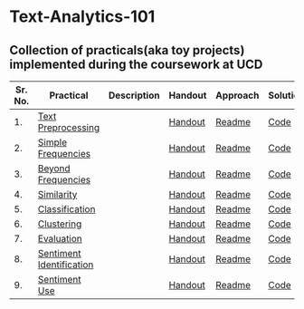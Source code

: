 # Text-Analytics-101

## Collection of practicals(aka toy projects) implemented during the coursework at UCD

| Sr. No. | Practical | Description | Handout | Approach | Solution |
| --- | --- | --- | --- | --- | --- |
| 1. | [Text Preprocessing](/1.week1_textPreprocessing)| | [Handout](/1.week1_textPreprocessing/handout.pdf)  | [Readme](/1.week1_textPreprocessing/Readme.md) | [Code](/1.week1_textPreprocessing/code/practical.ipynb) |
| 2. | [Simple Frequencies](/2.week2_simpleFrequencies)| | [Handout](/2.week2_simpleFrequencies/handout.pdf) | [Readme](/2.week2_simpleFrequencies/Readme.md) | [Code](/2.week2_simpleFrequencies/code/practical.ipynb) |
| 3. | [Beyond Frequencies](/3.week3_beyondFrequencies)| | [Handout](/3.week3_beyondFrequencies/handout.pdf) | [Readme](/3.week3_beyondFrequencies/Readme.md) | [Code](/3.week3_beyondFrequencies/code/practical.ipynb) |
| 4. | [Similarity](/4.week4_similarity)| | [Handout](/4.week4_similarity/handout.pdf) | [Readme](/4.week4_similarity/Readme.md) | [Code](/4.week4_similarity/code/practical.ipynb) |
| 5. | [Classification](/5.week5_classification)| | [Handout](/5.week5_classification/handout.pdf) | [Readme](/5.week5_classification/Readme.md) | [Code](/5.week5_classification/code/practical.ipynb) |
| 6. | [Clustering](/6.week6_clustering)| | [Handout](/6.week6_clustering/handout.pdf) | [Readme](/6.week6_clustering/Readme.md) | [Code](/6.week6_clustering/code/practical.ipynb) |
| 7. | [Evaluation](/7.week7_evaluation)| | [Handout](/7.week7_evaluation/handout.pdf) | [Readme](/7.week7_evaluation/Readme.md) | [Code](/7.week7_evaluation/code/practical.ipynb) |
| 8. | [Sentiment Identification](/8.week8_sentimentIdentification)| | [Handout](/8.week8_sentimentIdentification/handout.pdf) | [Readme](/8.week8_sentimentIdentification/Readme.md) | [Code](/8.week8_sentimentIdentification/code/practical.ipynb) |
| 9. | [Sentiment Use](/9.week9_sentimentUse)| | [Handout](/9.week9_sentimentUse/handout.pdf) | [Readme](/9.week9_sentimentUse/Readme.md) | [Code](/9.week9_sentimentUse/code/practical.ipynb) |
